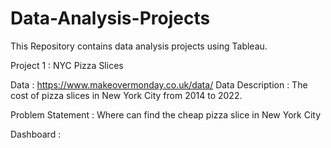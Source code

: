 # Data-Analysis-Projects
This Repository contains data analysis projects using Tableau. 

Project 1 : NYC Pizza Slices

Data : https://www.makeovermonday.co.uk/data/
Data Description : The cost of pizza slices in New York City from 2014 to 2022.  

Problem Statement :  Where can find the cheap pizza slice in New York City

Dashboard : 


